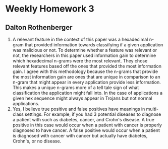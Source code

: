 # Weekly Homework 3

## Dalton Rothenberger

1. A relevant feature in the context of this paper was a hexadecimal n-gram that provided information towards classifying if a given application was malicious or not. To determine whether a feature was relevant or not, the researchers in this paper used information gain to determine which hexadecimal n-grams were the most relevant. They chose relevant features based off the ones that provided the most information gain. I agree with this methodology because the n-grams that provide the most information gain are ones that are unique in comparison to an n-gram that might appear in every application provide less information. This makes a unique n-grams more of a tell tale sign of what classification the application might fall into. In the case of applications a given hex sequence might always appear in Trojans but not normal applications.
2. Yes, I believe true positive and false positives have meanings in multi-class settings. For example, if you had 3 potential diseases to diagnose a patient with such as diabetes, cancer, and Crohn's disease. A true positive in this case would occur when a patient with cancer is properly diagnosed to have cancer. A false positive would occur when a patient is diagnosed with cancer with cancer but actually have diabetes, Crohn's, or no disease.